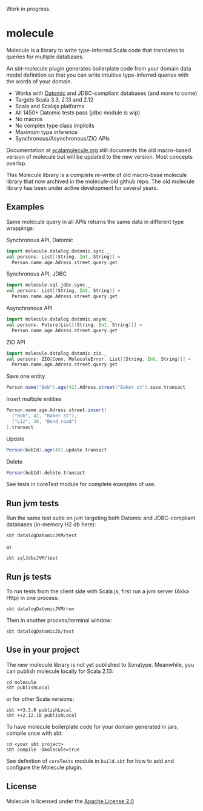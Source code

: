 Work in progress.

# molecule

Molecule is a library to write type-inferred Scala code that translates to queries for multiple databases.

An sbt-molecule plugin generates boilerplate code from your domain data model definition so that you can write intuitive type-inferred queries with the words of your domain.

- Works with [Datomic](http://www.datomic.com) and JDBC-compliant databases (and more to come)
- Targets Scala 3.3, 2.13 and 2.12
- Scala and Scalajs platforms
- All 1450+ Datomic tests pass (jdbc module is wip)
- No macros
- No complex type class implicits
- Maximum type inference
- Synchronous/Asynchronous/ZIO APIs

Documentation at [scalamolecule.org](scalamolecule.org) still documents the old macro-based version of molecule but will be updated to the new version. Most concepts overlap.

This Molecule library is a complete re-write of old macro-base molecule library that now archived in the molecule-old github repo. The old molecule library has been under active development for several years.


## Examples

Same molecule query in all APIs returns the same data in different type wrappings:

Synchronous API, Datomic
```scala
import molecule.datalog.datomic.sync._
val persons: List[(String, Int, String)] = 
  Person.name.age.Adress.street.query.get
```
Synchronous API, JDBC
```scala
import molecule.sql.jdbc.sync._
val persons: List[(String, Int, String)] = 
  Person.name.age.Adress.street.query.get
```

Asynchronous API
```scala
import molecule.datalog.datomic.async._
val persons: Future[List[(String, Int, String)]] = 
  Person.name.age.Adress.street.query.get
```

ZIO API
```scala
import molecule.datalog.datomic.zio._
val persons: ZIO[Conn, MoleculeError, List[(String, Int, String)]] = 
  Person.name.age.Adress.street.query.get
```

Save one entity
```scala
Person.name("Bob").age(42).Adress.street("Baker st").save.transact
```

Insert multiple entities
```scala
Person.name.age.Adress.street.insert(
  ("Bob", 42, "Baker st"),
  ("Liz", 38, "Bond road")
).transact
```

Update
```scala
Person(bobId).age(43).update.transact
```

Delete
```scala
Person(bobId).delete.transact
```

See tests in coreTest module for complete examples of use.



## Run jvm tests

Run the same test suite on jvm targeting both Datomic and JDBC-compliant databases (in-memory H2 db here):

    sbt datalogDatomicJVM/test

or 

    sbt sqlJdbcJVM/test


## Run js tests

To run tests from the client side with Scala.js, first run a jvm server (Akka Http) in one process:

    sbt datalogDatomicJVM/run

Then in another process/terminal window:

    sbt datalogDatomicJS/test

 
## Use in your project

The new molecule library is not yet published to Sonatype. Meanwhile, you can publish molecule locally for Scala 2.13:

    cd molecule
    sbt publishLocal

or for other Scala versions:

    sbt ++3.3.0 publishLocal
    sbt ++2.12.18 publishLocal

To have molecule boilerplate code for your domain generated in jars, compile once with sbt:

    cd <your sbt project>
    sbt compile -Dmolecule=true

See definition of `coreTests` module in `build.sbt` for how to add and configure the Molecule plugin.


## License

Molecule is licensed under the [Apache License 2.0](http://en.wikipedia.org/wiki/Apache_license)